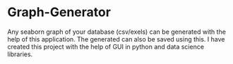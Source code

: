 # Graph-Generator
Any seaborn graph of your database (csv/exels) can be generated with the help of this application. The generated can also be saved using this. I have created this project with the help of GUI in python and data science libraries.



